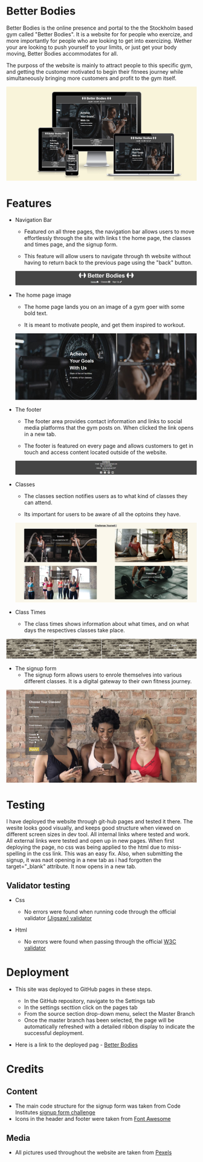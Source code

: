 # Better Bodies

Better Bodies is the online presence and portal to the the Stockholm based gym called "Better Bodies". It is a website for for people who exercize, and more importantly for people who are looking to get into exercizing. Wether your are looking to push yourself to your limits, or just get your body moving, Better Bodies accommodates for all.

The purposs of the website is mainly to attract people to this specific gym, and getting the customer motivated to begin their fitnees journey while simultaneously bringing more customers and profit to the gym itself.

![A mockup picture of the front page dispayed on different devices](assets/readme-images/mockup.png)

# Features



- Navigation Bar

  - Featured on all three pages, the navigation bar allows users to move effortlessly through the site with links t the home page, the classes and times page, and the signup form.

  - This feature will allow users to navigate through th website without having to return back to the previous page using the "back" button.

  ![Picture of navigation bar with internal links](assets/readme-images/nav-bar.png)

- The home page image

  - The home page lands you on an image of a gym goer with some bold text.

  - It is meant to motivate people, and get them inspired to workout.

  ![Picture of home page, showing a man exercixzing and some inspirational text](assets/readme-images/home-page-image.png)

- The footer

  - The footer area provides contact information and links to social media platforms that the gym posts on. When clicked the link opens in a new tab.

  - The footer is featured on every page and allows customers to get in touch and access content located outside of the website.

  ![picture of footer with social media links](assets/readme-images/footer.png)

- Classes

  - The classes section notifies users as to what kind of classes they can attend.

  - Its important for users to be aware of all the optoins they have.

  ![A picure of the available class choices](assets/readme-images/classes.png)

- Class Times
  - The class times shows information about what times, and on what days the respectives classes take place.

![A picture of the class times table](assets/readme-images/class-times.png)

- The signup form
  - The signup form allows users to enrole themselves into various different classes. It is a digital gateway to their own fitness journey.

![A picture of the signup form](assets/readme-images/singnup-form.png)

# Testing

I have deployed the website through git-hub pages and tested it there. The wesite looks good visually, and keeps good structure when viewed on different screen sizes in dev tool. All internal links where tested and work. All external links were tested and open up in new pages. When first deploying the page, no css was being applied to the html due to miss-spelling in the css link. This was an easy fix. Also, when submitting the signup, it was naot opening in a new tab as i had forgotten the target="\_blank" attribute. It now opens in a new tab.

## Validator testing

- Css
  - No errors were found when running code through the official  validator <a href="https://jigsaw.w3.org/css-validator/" target="_blank">(Jigsaw) validator</a>

- Html
  - No errors were found when passing through the official <a href="https://validator.w3.org/#validate_by_input" target="_blank">W3C validator</a>

# Deployment

- This site was deployed to GitHub pages in these steps.

  - In the GitHub repository, navigate to the Settings tab
  - In the settings secttion click on the pages tab
  - From the source section drop-down menu, select the Master Branch
  - Once the master branch has been selected, the page will be automatically refreshed with a detailed ribbon display to indicate the successful deployment.

- Here is a link to the deployed pag - <a href="https://justinfourie1993.github.io/Better-Bodies" target="_blank">Better Bodies</a>

# Credits 

## Content

- The main code structure for the signup form was taken from Code Institutes <a href="https://learn.codeinstitute.net/courses/course-v1:CodeInstitute+LR101+2021_T1/courseware/4a07c57382724cfda5834497317f24d5/4d85cd1a2c57485abbd8ccec8c00732c/" target="blank">signup form challenge</a>
- Icons in the header and footer were taken from <a href="https://fontawesome.com/" target="_blank">Font Awesome</a>

## Media

- All pictures used throughout the website are taken from <a href="https://www.pexels.com/sv-se/" target="_blank">Pexels</a>


